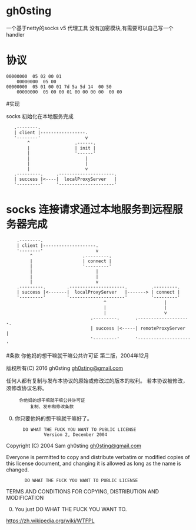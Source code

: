 # gh0sting
一个基于netty的socks v5 代理工具
没有加密模块,有需要可以自己写一个handler

# 协议
```
00000000  05 02 00 01
    00000000  05 00
00000000  05 01 00 01 7d 5a 5d 14  00 50
    00000000  05 00 00 01 00 00 00 00  00 00
```

#实现

socks 初始化在本地服务完成
```
   .--------.
   | client |-----------------.
   '--------'                 v
        ^                 .------.
        |                 | init |
        |                 '------'
        |                     |
        |                     |
        |                     v
   .---------.     .---------------------.
   | success |<----|  localProxyServer   |
   '---------'     '---------------------'
```

# socks 连接请求通过本地服务到远程服务器完成
```
    .--------.
    | client |--------------------.
    '--------'                    v
         ^                   .---------.
         |                   | connect |
         |                   '---------'
         |                        |
         |                        |
         |                        v
    .---------.        .---------------------.         .---------.
    | success |<-------|  localProxyServer   |-------> | connect |
    '---------'        '---------------------'         '---------'
                                     ^                      |
                                     |                      |
                                     |                      v
                                .---------.      .--------------------.
                                | success |<-----| remoteProxyServer  |
                                '---------'      '--------------------'
```

#条款
         你他妈的想干嘛就干嘛公共许可证
              第二版，2004年12月

版权所有(C) 2016 gh0sting <gh0sting@gmail.com>

任何人都有复制与发布本协议的原始或修改过的版本的权利。
若本协议被修改，须修改协议名称。

         你他妈的想干嘛就干嘛公共许可证
             复制、发布和修改条款

 0. 你只要他妈的想干嘛就干嘛好了。


           DO WHAT THE FUCK YOU WANT TO PUBLIC LICENSE
                   Version 2, December 2004

Copyright (C) 2004 Sam gh0sting <gh0sting@gmail.com>

Everyone is permitted to copy and distribute verbatim or modified
copies of this license document, and changing it is allowed as long
as the name is changed.

           DO WHAT THE FUCK YOU WANT TO PUBLIC LICENSE
  TERMS AND CONDITIONS FOR COPYING, DISTRIBUTION AND MODIFICATION

 0. You just DO WHAT THE FUCK YOU WANT TO.

 https://zh.wikipedia.org/wiki/WTFPL